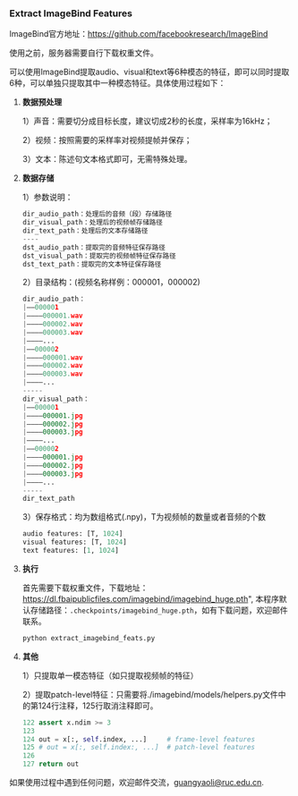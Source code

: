 ### Extract ImageBind Features

ImageBind官方地址：https://github.com/facebookresearch/ImageBind

使用之前，服务器需要自行下载权重文件。

可以使用ImageBind提取audio、visual和text等6种模态的特征，即可以同时提取6种，可以单独只提取其中一种模态特征。具体使用过程如下：

1. **数据预处理**

   1）声音：需要切分成目标长度，建议切成2秒的长度，采样率为16kHz；

   2）视频：按照需要的采样率对视频提帧并保存；

   3）文本：陈述句文本格式即可，无需特殊处理。

2. **数据存储**

   1）参数说明：

   ```python
   dir_audio_path：处理后的音频（段）存储路径
   dir_visual_path：处理后的视频帧存储路径
   dir_text_path：处理后的文本存储路径
   ----
   dst_audio_path：提取完的音频特征保存路径
   dst_visual_path：提取完的视频帧特征保存路径
   dst_text_path：提取完的文本特征保存路径
   ```

   2）目录结构：(视频名称样例：000001，000002)

   ```python
   dir_audio_path：
   |——000001
   |————000001.wav
   |————000002.wav
   |————000003.wav
   |————...
   |——000002
   |————000001.wav
   |————000002.wav
   |————000003.wav
   |————...
   -----
   dir_visual_path：
   |——000001
   |————000001.jpg
   |————000002.jpg
   |————000003.jpg
   |————...
   |——000002
   |————000001.jpg
   |————000002.jpg
   |————000003.jpg
   |————...
   -----
   dir_text_path
   ```

   3）保存格式：均为数组格式(.npy)，T为视频帧的数量或者音频的个数

   ```python
   audio features: [T, 1024]
   visual features: [T, 1024]
   text features: [1, 1024]
   ```

3. **执行**

   首先需要下载权重文件，下载地址：https://dl.fbaipublicfiles.com/imagebind/imagebind_huge.pth",
   本程序默认存储路径：`.checkpoints/imagebind_huge.pth`，如有下载问题，欢迎邮件联系。

   ```python
   python extract_imagebind_feats.py
   ```

4. **其他**

   1）只提取单一模态特征（如只提取视频帧的特征）

   2）提取patch-level特征：只需要将./imagebind/models/helpers.py文件中的第124行注释，125行取消注释即可。

   ```python
   122 assert x.ndim >= 3
   123
   124 out = x[:, self.index, ...]     # frame-level features
   125 # out = x[:, self.index:, ...]  # patch-level features 
   126
   127 return out
   ```



如果使用过程中遇到任何问题，欢迎邮件交流，guangyaoli@ruc.edu.cn.
